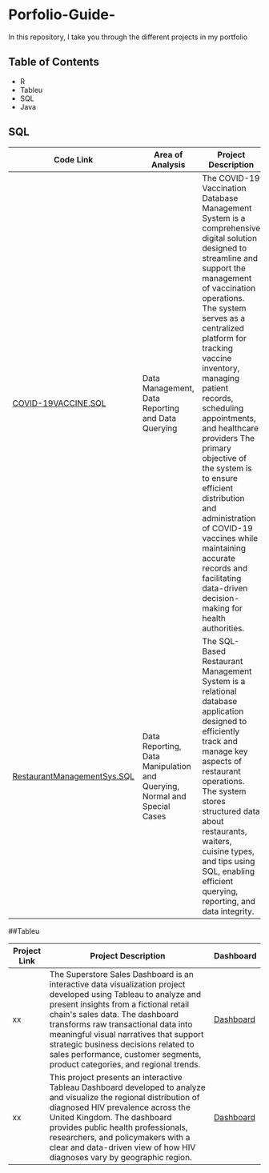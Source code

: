 # Porfolio-Guide-
In this repository, I take you through the different projects in my portfolio

## Table of Contents

<ul> 
<li> R </li>
<li> Tableu </li>
<li> SQL </li>
<li> Java </li> 
</ul>

## SQL 
| Code Link | Area of Analysis | Project Description | Project Output |
| --------- | ---------------- | ------------------- | -------------------- |
| [COVID-19VACCINE.SQL](https://github.com/afgai/SQL-Projects/blob/main/COV-19VACCINE.sql) | Data Management, Data Reporting and Data Querying | The COVID-19 Vaccination Database Management System is a comprehensive digital solution designed to streamline and support the management of vaccination operations. The system serves as a centralized platform for tracking vaccine inventory, managing patient records, scheduling appointments, and healthcare providers The primary objective of the system is to ensure efficient distribution and administration of COVID-19 vaccines while maintaining accurate records and facilitating data-driven decision-making for health authorities. | [COVID-19 Query Ouput and Detailed Project Requirements](https://github.com/afgai/SQL-Projects/blob/main/Covid-19%20Project%20Deliverable%204.pdf) |
| [RestaurantManagementSys.SQL](https://github.com/afgai/SQL-Projects/blob/main/RestaurantManagement%20System.SQL) | Data Reporting, Data Manipulation and Querying, Normal and Special Cases | The SQL-Based Restaurant Management System is a relational database application designed to efficiently track and manage key aspects of restaurant operations. The system stores structured data about restaurants, waiters, cuisine types, and tips using SQL, enabling efficient querying, reporting, and data integrity. | [Resturant Management System Query Output](https://github.com/afgai/SQL-Projects/blob/main/Restaurant%20Management%20System.pdf) | 

##Tableu

| Project Link | Project Description | Dashboard |
| ------------ | ------------------- | --------- |
| xx           |  The Superstore Sales Dashboard is an interactive data visualization project developed using Tableau to analyze and present insights from a fictional retail chain's sales data. The dashboard transforms raw transactional data into meaningful visual narratives that support strategic business decisions related to sales performance, customer segments, product categories, and regional trends. | [Dashboard](https://public.tableau.com/app/profile/aji.fatou.gai/viz/SuperstoreSalesData_17479007122100/Dashboard1) |
| xx           | This project presents an interactive Tableau Dashboard developed to analyze and visualize the regional distribution of diagnosed HIV prevalence across the United Kingdom. The dashboard provides public health professionals, researchers, and policymakers with a clear and data-driven view of how HIV diagnoses vary by geographic region. | [Dashboard](https://public.tableau.com/app/profile/aji.fatou.gai/viz/HIVDiagnosedPrevalenceintheUK/Dashboard1) |

##
